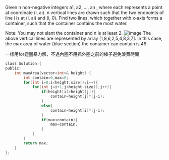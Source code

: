 Given n non-negative integers a1, a2, ..., an , where each represents a point at coordinate (i, ai). n vertical lines are drawn such that the two endpoints of line i is at (i, ai) and (i, 0). Find two lines, which together with x-axis forms a container, such that the container contains the most water.

Note: You may not slant the container and n is at least 2.
![image](https://s3-lc-upload.s3.amazonaws.com/uploads/2018/07/17/question_11.jpg)
The above vertical lines are represented by array [1,8,6,2,5,4,8,3,7]. In this case, the max area of water (blue section) the container can contain is 49.

一樣用for迴圈暴力解，不過內圈不用抓外圈之前的棒子避免浪費時間
```c
class Solution {
public:
    int maxArea(vector<int>& height) {
        int contain=0,max=0;
        for(int i=0;i<height.size();i++){
            for(int j=i+1;j<height.size();j++){
                if(height[i]>height[j]){
                    contain=height[j]*(j-i);
                }
                else{
                    contain=height[i]*(j-i);
                }
                if(max<contain){
                    max=contain;
                }
            }
        }
        return max;
    }
};
```
